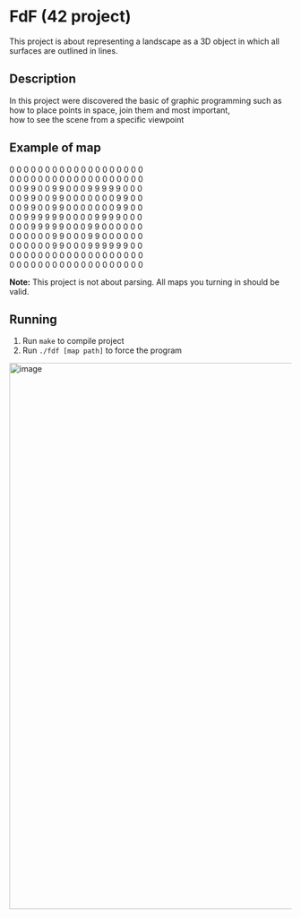 # FdF (42 project)
This project is about representing a landscape as a 3D object in which all surfaces are outlined in lines.
## Description
In this project were discovered the basic of graphic programming such as\
how to place points in space, join them and most important,\
how to see the scene from a specific viewpoint
## Example of map
0  0  0  0  0  0  0  0  0  0  0  0  0  0  0  0  0  0  0 \
0  0  0  0  0  0  0  0  0  0  0  0  0  0  0  0  0  0  0 \
0  0  9  9  0  0  9  9  0  0  0  9  9  9  9  9  0  0  0 \
0  0  9  9  0  0  9  9  0  0  0  0  0  0  0  9  9  0  0 \
0  0  9  9  0  0  9  9  0  0  0  0  0  0  0  9  9  0  0 \
0  0  9  9  9  9  9  9  0  0  0  0  9  9  9  9  0  0  0 \
0  0  0  9  9  9  9  9  0  0  0  9  9  0  0  0  0  0  0 \
0  0  0  0  0  0  9  9  0  0  0  9  9  0  0  0  0  0  0 \
0  0  0  0  0  0  9  9  0  0  0  9  9  9  9  9  9  0  0 \
0  0  0  0  0  0  0  0  0  0  0  0  0  0  0  0  0  0  0 \
0  0  0  0  0  0  0  0  0  0  0  0  0  0  0  0  0  0  0 

**Note:** This project is not about parsing. All maps you turning in should be valid.
## Running
1. Run `make` to compile project
2. Run `./fdf [map path]` to force the program

<img width="976" alt="image" src="https://user-images.githubusercontent.com/53175260/162509769-1d426033-8364-410b-916f-8f36817ccea8.png">
